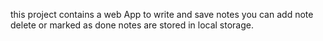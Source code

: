 this project contains a web App to write and save notes
you can add note
delete
or marked as done
notes are stored in local storage.
